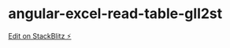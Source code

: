 # angular-excel-read-table-gll2st

[Edit on StackBlitz ⚡️](https://stackblitz.com/edit/angular-excel-read-table-gll2st)
